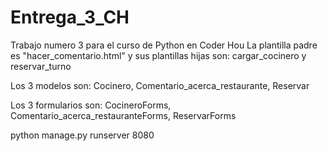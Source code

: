 # Entrega_3_CH
Trabajo numero 3 para el curso de Python en Coder Hou
La plantilla padre es "hacer_comentario.html" y sus plantillas hijas son: cargar_cocinero y reservar_turno

Los 3 modelos son: Cocinero, Comentario_acerca_restaurante, Reservar

Los 3 formularios son: CocineroForms, Comentario_acerca_restauranteForms, ReservarForms










python manage.py runserver 8080
